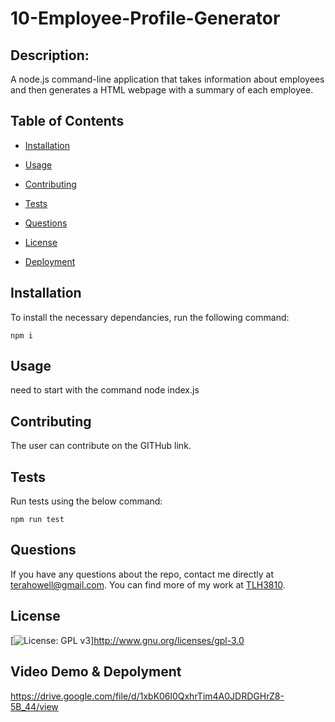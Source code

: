 # 10-Employee-Profile-Generator

  ## Description: 
  A node.js command-line application that takes information about employees and then generates a HTML webpage with a summary of each employee.
  ## Table of Contents
  * [Installation](#installation)

  * [Usage](#usage)

  * [Contributing](#contributing)

  * [Tests](#tests)

  * [Questions](#questions)

  * [License](#license)
  
  * [Deployment](#deployment)

  ## Installation 
  
  To install the necessary dependancies, run the following command:

  ```
  npm i
  ```

  ## Usage 
  
  need to start with the command node index.js

  ## Contributing 
  
  The user can contribute on the GITHub link.

  ## Tests 
  
  Run tests using the below command:

  ```
  npm run test
  ```

  ## Questions
  
  If you have any questions about the repo, contact me directly at terahowell@gmail.com.
  You can find more of my work at [TLH3810](https://github.com/TLH3810/).
  
  ## License
  [![License: GPL v3](https://img.shields.io/badge/License-GPL%20v3-blue.svg)]http://www.gnu.org/licenses/gpl-3.0

  ## Video Demo & Depolyment

  https://drive.google.com/file/d/1xbK06l0QxhrTim4A0JDRDGHrZ8-5B_44/view
